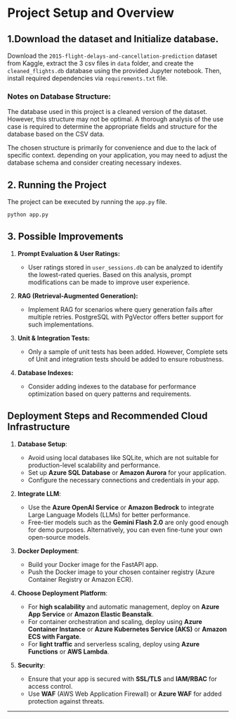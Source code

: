 # Project Setup and Overview

## 1.Download the dataset and Initialize database.
Download the `2015-flight-delays-and-cancellation-prediction` dataset from Kaggle, extract the 3 csv files in `data` folder, and create
the `cleaned_flights.db` database using the provided Jupyter notebook.
Then, install required dependencies via `requirements.txt` file.

### Notes on Database Structure:

The database used in this project is a cleaned version of the dataset. However, this structure may not be optimal. A
thorough analysis of the use case is required to determine the appropriate fields and structure for the database based
on the CSV data.

The chosen structure is primarily for convenience and due to the lack of specific context. depending on your
application, you may need to adjust the database schema and consider creating necessary indexes.

## 2. Running the Project

The project can be executed by running the `app.py` file.

```bash
python app.py
```

## 3. Possible Improvements

1. **Prompt Evaluation & User Ratings:**
    - User ratings stored in `user_sessions.db` can be analyzed to identify the lowest-rated queries. Based on this
      analysis, prompt modifications can be made to improve user experience.

2. **RAG (Retrieval-Augmented Generation):**
    - Implement RAG for scenarios where query generation fails after multiple retries. PostgreSQL with PgVector offers better support
      for such implementations.

3. **Unit & Integration Tests:**
    - Only a sample of unit tests has been added. However, Complete sets of Unit and integration tests should be added to ensure robustness.

5. **Database Indexes:**
    - Consider adding indexes to the database for performance optimization based on query patterns and requirements.


## Deployment Steps and Recommended Cloud Infrastructure

1. **Database Setup**:
   - Avoid using local databases like SQLite, which are not suitable for production-level scalability and performance.
   - Set up **Azure SQL Database** or **Amazon Aurora** for your application.
   - Configure the necessary connections and credentials in your app.

2. **Integrate LLM**:
   - Use the **Azure OpenAI Service** or **Amazon Bedrock** to integrate Large Language Models (LLMs) for better performance.
   - Free-tier models such as the **Gemini Flash 2.0** are only good enough for demo purposes. Alternatively, you can even fine-tune your own open-source models.

3. **Docker Deployment**:
   - Build your Docker image for the FastAPI app.
   - Push the Docker image to your chosen container registry (Azure Container Registry or Amazon ECR).

4. **Choose Deployment Platform**:
   - For **high scalability** and automatic management, deploy on **Azure App Service** or **Amazon Elastic Beanstalk**.
   - For container orchestration and scaling, deploy using **Azure Container Instance** or **Azure Kubernetes Service (AKS)** or **Amazon ECS with Fargate**.
   - For **light traffic** and serverless scaling, deploy using **Azure Functions** or **AWS Lambda**.

5. **Security**:
   - Ensure that your app is secured with **SSL/TLS** and **IAM/RBAC** for access control.
   - Use **WAF** (AWS Web Application Firewall) or **Azure WAF** for added protection against threats.

---